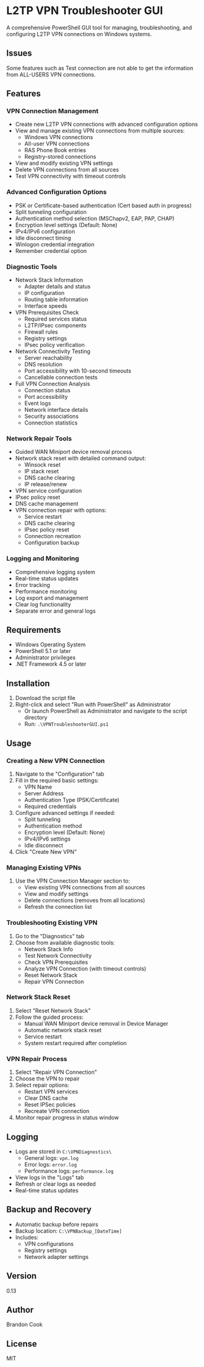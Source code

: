 # L2TP VPN Troubleshooter GUI

A comprehensive PowerShell GUI tool for managing, troubleshooting, and configuring L2TP VPN connections on Windows systems.

## Issues
Some features such as Test connection are not able to get the information from ALL-USERS VPN connections.


## Features

### VPN Connection Management
- Create new L2TP VPN connections with advanced configuration options
- View and manage existing VPN connections from multiple sources:
  - Windows VPN connections
  - All-user VPN connections
  - RAS Phone Book entries
  - Registry-stored connections
- View and modify existing VPN settings
- Delete VPN connections from all sources
- Test VPN connectivity with timeout controls

### Advanced Configuration Options
- PSK or Certificate-based authentication (Cert based auth in progress)
- Split tunneling configuration
- Authentication method selection (MSChapv2, EAP, PAP, CHAP)
- Encryption level settings (Default: None)
- IPv4/IPv6 configuration
- Idle disconnect timing
- Winlogon credential integration
- Remember credential option

### Diagnostic Tools
- Network Stack Information
  - Adapter details and status
  - IP configuration
  - Routing table information
  - Interface speeds
- VPN Prerequisites Check
  - Required services status
  - L2TP/IPsec components
  - Firewall rules
  - Registry settings
  - IPsec policy verification
- Network Connectivity Testing
  - Server reachability
  - DNS resolution
  - Port accessibility with 10-second timeouts
  - Cancellable connection tests
- Full VPN Connection Analysis
  - Connection status
  - Port accessibility
  - Event logs
  - Network interface details
  - Security associations
  - Connection statistics

### Network Repair Tools
- Guided WAN Miniport device removal process
- Network stack reset with detailed command output:
  - Winsock reset
  - IP stack reset
  - DNS cache clearing
  - IP release/renew
- VPN service configuration
- IPsec policy reset
- DNS cache management
- VPN connection repair with options:
  - Service restart
  - DNS cache clearing
  - IPsec policy reset
  - Connection recreation
  - Configuration backup

### Logging and Monitoring
- Comprehensive logging system
- Real-time status updates
- Error tracking
- Performance monitoring
- Log export and management
- Clear log functionality
- Separate error and general logs

## Requirements
- Windows Operating System
- PowerShell 5.1 or later
- Administrator privileges
- .NET Framework 4.5 or later

## Installation
1. Download the script file
2. Right-click and select "Run with PowerShell" as Administrator
   - Or launch PowerShell as Administrator and navigate to the script directory
   - Run: `.\VPNTroubleshooterGUI.ps1`

## Usage

### Creating a New VPN Connection
1. Navigate to the "Configuration" tab
2. Fill in the required basic settings:
   - VPN Name
   - Server Address
   - Authentication Type (PSK/Certificate)
   - Required credentials
3. Configure advanced settings if needed:
   - Split tunneling
   - Authentication method
   - Encryption level (Default: None)
   - IPv4/IPv6 settings
   - Idle disconnect
4. Click "Create New VPN"

### Managing Existing VPNs
1. Use the VPN Connection Manager section to:
   - View existing VPN connections from all sources
   - View and modify settings
   - Delete connections (removes from all locations)
   - Refresh the connection list

### Troubleshooting Existing VPN
1. Go to the "Diagnostics" tab
2. Choose from available diagnostic tools:
   - Network Stack Info
   - Test Network Connectivity
   - Check VPN Prerequisites
   - Analyze VPN Connection (with timeout controls)
   - Reset Network Stack
   - Repair VPN Connection

### Network Stack Reset
1. Select "Reset Network Stack"
2. Follow the guided process:
   - Manual WAN Miniport device removal in Device Manager
   - Automatic network stack reset
   - Service restart
   - System restart required after completion

### VPN Repair Process
1. Select "Repair VPN Connection"
2. Choose the VPN to repair
3. Select repair options:
   - Restart VPN services
   - Clear DNS cache
   - Reset IPSec policies
   - Recreate VPN connection
4. Monitor repair progress in status window

## Logging
- Logs are stored in `C:\VPNDiagnostics\`
  - General logs: `vpn.log`
  - Error logs: `error.log`
  - Performance logs: `performance.log`
- View logs in the "Logs" tab
- Refresh or clear logs as needed
- Real-time status updates

## Backup and Recovery
- Automatic backup before repairs
- Backup location: `C:\VPNBackup_[DateTime]`
- Includes:
  - VPN configurations
  - Registry settings
  - Network adapter settings

## Version
0.13

## Author
Brandon Cook 

## License
MIT